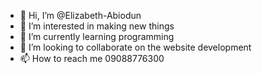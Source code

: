 - 👋 Hi, I’m @Elizabeth-Abiodun
- 👀 I’m interested in making new things
- 🌱 I’m currently learning programming
- 💞️ I’m looking to collaborate on the website development
- 📫 How to reach me 09088776300

<!---
Elizabeth-Abiodun/Elizabeth-Abiodun is a ✨ special ✨ repository because its `README.md` (this file) appears on your GitHub profile.
You can click the Preview link to take a look at your changes.
--->
